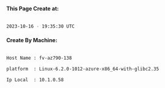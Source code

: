
   
#### This Page Create at:

```bash

2023-10-16 - 19:35:30 UTC

```

#### Create By Machine:

```bash

Host Name : fv-az790-138

platform  : Linux-6.2.0-1012-azure-x86_64-with-glibc2.35

Ip Local  : 10.1.0.58

```

